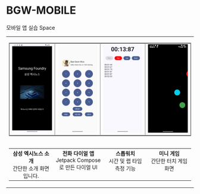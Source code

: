 # BGW-MOBILE
모바일 앱 실습
Space
<p align="center">
<table border="0" cellpadding="0" cellspacing="0">

  <tr>
    <td>
      <table border="1" frame="box" rules="cols" cellspacing="0" cellpadding="5">
        <tr>
          <td align="center">
            <img src="UIimgs/start.png" width="150px" />
          </td>
          <td align="center">
            <img src="UIimgs/profile+keypad.png" width="150px" />
          </td>
          <td align="center">
            <img src="UIimgs/stopwatch.png" width="150px" />
          </td>
          <td align="center">
            <img src="UIimgs/bubble.gif" width="150px" />
          </td>
        </tr>
      </table>
    </td>
  </tr>

  <tr>
    <td>
      <table border="0" cellspacing="0" cellpadding="5">
        <tr>
          <td align="center" valign="top" width="150">
            <strong>삼성 엑시노스 소개</strong><br>
            간단한 소개 화면입니다.
          </td>
          <td align="center" valign="top" width="150">
            <strong>전화 다이얼 앱</strong><br>
            Jetpack Compose로 만든 다이얼 UI
          </td>
          <td align="center" valign="top" width="150">
            <strong>스톱워치</strong><br>
            시간 및 랩 타임 측정 기능
          </td>
          <td align="center" valign="top" width="150">
            <strong>미니 게임</strong><br>
            간단한 터치 게임 화면
          </td>
        </tr>
      </table>
    </td>
  </tr>

</table>
</p>